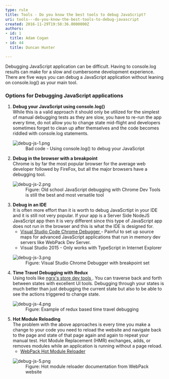 ```yaml
---
type: rule
title: Tools - Do you know the best tools to debug JavaScript?
uri: tools---do-you-know-the-best-tools-to-debug-javascript
created: 2016-11-29T19:58:36.0000000Z
authors:
- id: 1
  title: Adam Cogan
- id: 44
  title: Duncan Hunter

---
```




<span class='intro'> ​​Debugging JavaScript application can be difficult. Having to console.log results can make for a slow and cumbersome development experience. There are five ways you can debug a JavaScript application without leaning on console.log() as your main tool.​<br> </span>

<h3 class="ssw15-rteElement-H3">Options for Debugging JavaScript applications <br></h3><ol><li>
      <b>Debug your JavaScript using console.log()<br></b>While this is a valid approach it should only be utilized for the simplest of manual debugging tests as they are slow, you have to re-run the app every time, do not allow you to change state mid-flight and developers sometimes forget to clean up after themselves and the code becomes riddled&#160;with console.log statements. <dl class="badImage"><dt> <img src="/PublishingImages/debug-js-1.png" alt="debug-js-1.png" /> </dt><dd>Bad code - Using console.log() to debug your JavaScript<br></dd></dl></li><li> 
      <b>Debug&#160;in the browser with a breakpoint<br></b>Chrome is by far the most popular browser for the average web developer followed by FireFox, but all the major browsers have a debugging tool. <dl class="image"><dt> <img src="/PublishingImages/debug-js-2.png" alt="debug-js-2.png" /> </dt><dd>Figure&#58; Old school JavaScript debugging with Chrome Dev Tools is still the best and most versatile tool</dd></dl></li><li> 
      <b>Debug in an IDE</b><br>It is often more effort than it is worth to debug JavaScrtipt in your IDE and it is still not very popular. If your app is a Server Side NodeJS JavaScript app then it is very different&#160;since this type of JavaScript app does not run in the browser and this is what the IDE is designed for.&#160;<br>
      <ul><li> 
            <a href="https&#58;//github.com/Microsoft/vscode-chrome-debug" target="_blank">Visual Studio Code Chrome Debugger<b></b> </a> - Painful to set up source maps for advanced&#160;JavaScript applications that run in memory dev servers like WebPack Dev Server.<br></li><li>Visual Studio 2015<b></b> - Only works with TypeScript in Internet Explorer <br></li></ul><dl class="image"><dt> <img src="/PublishingImages/debug-js-3.png" alt="debug-js-3.png" /> </dt><dd>Figure&#58; Visual Studio Chrome Debugger with breakpoint set</dd></dl></li><li> 
      <b>Time Travel Debugging with Redux</b><br>Using tools like <a href="https&#58;//github.com/ngrx/store-devtools" target="_blank"> <span> ngrx's</span>&#160;store dev tools </a> . You can traverse back and forth between states with excellent UI tools. Debugging through your states is much better than just debugging the current state but also to be able to see the actions triggered to change state. <dl class="image"><dt> <img src="/PublishingImages/debug-js-4.png" alt="debug-js-4.png" /> </dt><dd>Figure&#58; Example of redux based time travel debugging</dd></dl></li><li> 
      <b>Hot Module Reloading<br></b>The problem with the above approaches is every time you make a change to your code you need to reload the website and navigate back to the page and state of that page again and again to repeat your manual test.&#160;Hot Module Replacement (HMR) exchanges, adds, or removes modules while an application is running&#160;without&#160;a page reload.<br><ul><li>
            <a href="https&#58;//webpack.github.io/docs/hot-module-replacement-with-webpack.html" target="_blank">WebPack Hot Module Reloader</a><br></li></ul><dl class="image"><dt> <img src="/PublishingImages/debug-js-5.png" alt="debug-js-5.png" /> </dt><dd>Figure&#58; Hot module reloader documentation from WebPack website​<br></dd></dl></li></ol>



